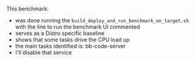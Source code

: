 This benchmark:
- was done running the `build_deploy_and_run_benchmark_on_target.sh` with the line to run the benchmark UI commented
- serves as a Distro specific baseline
- shows that some tasks drive the CPU load up
- the main tasks identified is: bb-code-server
- I'll disable that service
